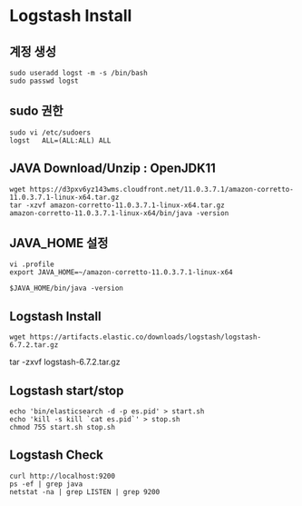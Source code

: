 
# Logstash Install

## 계정 생성

	sudo useradd logst -m -s /bin/bash
	sudo passwd logst

## sudo 권한

	sudo vi /etc/sudoers
	logst   ALL=(ALL:ALL) ALL
	
## JAVA Download/Unzip : OpenJDK11

	wget https://d3pxv6yz143wms.cloudfront.net/11.0.3.7.1/amazon-corretto-11.0.3.7.1-linux-x64.tar.gz
	tar -xzvf amazon-corretto-11.0.3.7.1-linux-x64.tar.gz
	amazon-corretto-11.0.3.7.1-linux-x64/bin/java -version

## JAVA_HOME 설정

	vi .profile
	export JAVA_HOME=~/amazon-corretto-11.0.3.7.1-linux-x64
	
	$JAVA_HOME/bin/java -version

## Logstash Install

	wget https://artifacts.elastic.co/downloads/logstash/logstash-6.7.2.tar.gz
  tar -zxvf logstash-6.7.2.tar.gz

## Logstash start/stop

	echo 'bin/elasticsearch -d -p es.pid' > start.sh
	echo 'kill -s kill `cat es.pid`' > stop.sh
	chmod 755 start.sh stop.sh

## Logstash Check

	curl http://localhost:9200
	ps -ef | grep java
	netstat -na | grep LISTEN | grep 9200
